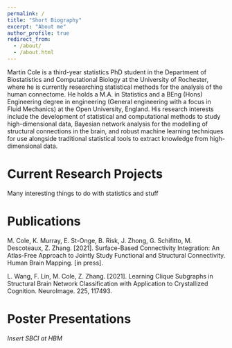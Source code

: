 ```yaml
---
permalink: /
title: "Short Biography"
excerpt: "About me"
author_profile: true
redirect_from: 
  - /about/
  - /about.html
---
```


Martin Cole is a third-year statistics PhD student in the Department of Biostatistics and Computational Biology at the University of Rochester, where he is currently researching statistical methods for the analysis of the human connectome. He holds a M.A. in Statistics and a BEng (Hons) Engineering degree in engineering (General engineering with a focus in Fluid Mechanics) at the Open University, England. His research interests include the development of statistical and computational methods to study high-dimensional data, Bayesian network analysis for the modelling of structural connections in the brain, and robust machine learning techniques for use alongside traditional statistical tools to extract knowledge from high-dimensional data. 

Current Research Projects
======

Many interesting things to do with statistics and stuff

Publications
======

M. Cole, K. Murray, E. St-Onge, B. Risk, J. Zhong, G. Schifitto, M. Descoteaux, Z. Zhang. [2021]. Surface-Based Connectivity Integration: An Atlas-Free Approach to Jointly Study Functional and Structural Connectivity. Human Brain Mapping. [in press].

L. Wang, F. Lin, M. Cole, Z. Zhang. [2021]. Learning Clique Subgraphs in Structural Brain Network Classification with Application to Crystallized Cognition. NeuroImage. 225, 117493.

Poster Presentations
======

*Insert SBCI at HBM*
